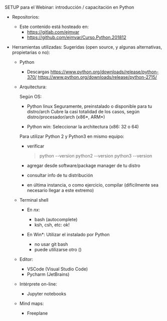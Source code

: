 SETUP para el Webinar: introducción / capacitación en Python


* Repositorios:
    * Este contenido está hosteado en:
      * https://gitlab.com/ejmvar
      * https://github.com/ejmvar/Curso.Python.201812
  

* Herramientas utilizadas:
    Sugeridas (open source, y algunas alternativas, propietarias o no):

  * Python

    * Descargas 
    https://www.python.org/downloads/release/python-370/
    https://www.python.org/downloads/release/python-2715/

  * Arquitectura:
  
    Según OS:
    
      * Python linux
        Seguramente, preinstalado o disponible para tu distro/arch
        Cubre la casi totalidad de los casos, según distro/procesador/arch  (x86*, ARM*)

      * Python win:
        Seleccionar la architectura (x86: 32 o 64)

    Para utilizar Python 2 y Python3 en mismo equipo:
      * verificar 
        > python --version
        > python2 --version
        > python3 --version

      * agregar desde software/package manager de tu distro
      * consultar info de tu distribución
      * en última instancia, o como ejercicio, compilar (difícilmente sea necesario llegar a este extremo)


  * Terminal shell

    * En *nx*:
      * bash (autocomplete)
      * ksh, csh, etc: ok!

    * En Win*:
      Utilizar el instalado por Python
      * no usar git bash
      * puede utilizarse otro ()

  
  * Editor:
    * VSCode (Visual Studio Code)
    * Pycharm (JetBrains)
    
  * Intérprete on-line:
    * Jupyter notebooks
    
    
  * Mind maps:
    * Freeplane
    
